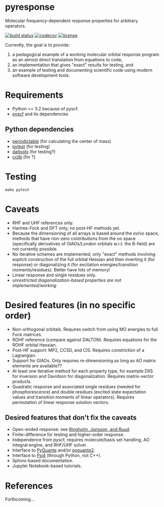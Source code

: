 # pyresponse

Molecular frequency-dependent response properties for arbitrary operators.

[![build status](http://img.shields.io/travis/cclib/cclib/master.svg?style=flat)](https://travis-ci.org/berquist/pyresponse)
[![codecov](https://codecov.io/gh/berquist/pyresponse/branch/master/graph/badge.svg)](https://codecov.io/gh/berquist/pyresponse)
[![license](https://img.shields.io/badge/License-BSD%203--Clause-blue.svg?style=flat)](https://github.com/berquist/pyresponse/blob/master/LICENSE)

Currently, the goal is to provide:

1. a pedagogical example of a working molecular orbital response program as an almost direct translation from equations to code,
2. an implementation that gives "exact" results for testing, and
3. an example of testing and documenting scientific code using modern software development tools.

# Requirements

* Python >= 3.2 because of pyscf.
* [pyscf](https://github.com/sunqm/pyscf) and its dependencies

## Python dependencies

* [periodictable](https://github.com/pkienzle/periodictable) (for calculating the center of mass)
* [pytest](http://doc.pytest.org/en/latest/) (for testing)
* [daltools](https://github.com/vahtras/daltools) (for testing?)
* [cclib](https://github.com/cclib/cclib) (for ?)

# Testing

    make pytest

# Caveats

* RHF and UHF references only.
* Hartree-Fock and DFT only; no post-HF methods yet.
* Because the dimensioning of all arrays is based around the ov/vo space, methods that have non-zero contributions from the oo space (specifically derivatives of GIAOs/London orbitals w.r.t. the B-field) are not currently possible.
* No iterative schemes are implemented, only "exact" methods involving explicit construction of the full orbital Hessian and then inverting it (for response) or diagonalizing it (for excitation energies/transition moments/residues). Better have lots of memory!
* Linear response and single residues only.
* _unrestricted diagonalization-based properties are not implemented/working_

# Desired features (in no specific order)

* Non-orthogonal orbitals. Requires switch from using MO energies to full Fock matrices.
* ROHF reference (compare against DALTON). Requires equations for the ROHF orbital Hessian.
* Post-HF support: MP2, CCSD, and CIS. Requires constriction of a Lagrangian.
* Support for GIAOs. Only requires re-dimensioning as long as AO matrix elements are available??
* At least one iterative method for each property type, for example DIIS for inversion and Davidson for diagonalization. Requires matrix-vector products.
* Quadratic response and associated single residues (needed for phosphorescence) and double residues (excited state expectation values and transition moments of linear operators). Requires permutation of linear response solution vectors.

## Desired features that don't fix the caveats

* Open-ended response: see [Ringholm, Jonsson, and Ruud](http://dx.doi.org/10.1002/jcc.23533).
* Finite-difference for testing and higher-order response.
* Independence from pyscf, requires molecule/basis set handling, AO integral engine, and RHF/UHF solver.
* Interface to [PyQuante](https://github.com/berquist/pyquante) and/or [pyquante2](https://github.com/rpmuller/pyquante2).
* Interface to [Psi4](https://github.com/psi4/psi4) (through Python, not C++).
* Sphinx-based documentation.
* Jupyter Notebook-based tutorials.

# References

Forthcoming...
